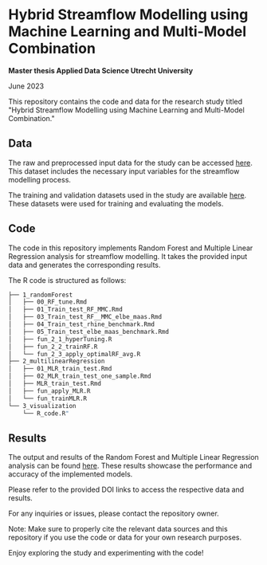 # Hybrid Streamflow Modelling using Machine Learning and Multi-Model Combination
**Master thesis Applied Data Science Utrecht University** 

June 2023

This repository contains the code and data for the research study titled "Hybrid Streamflow Modelling using Machine Learning and Multi-Model Combination." 

## Data

The raw and preprocessed input data for the study can be accessed [here](https://doi.org/10.5281/zenodo.8097461). This dataset includes the necessary input variables for the streamflow modelling process.

The training and validation datasets used in the study are available [here](https://doi.org/10.5281/zenodo.8092323). These datasets were used for training and evaluating the models.

## Code

The code in this repository implements Random Forest and Multiple Linear Regression analysis for streamflow modelling. It takes the provided input data and generates the corresponding results.

The R code is structured as follows:
``` bash
├── 1_randomForest
│   ├── 00_RF_tune.Rmd
│   ├── 01_Train_test_RF_MMC.Rmd
│   ├── 03_Train_test_RF__MMC_elbe_maas.Rmd
│   ├── 04_Train_test_rhine_benchmark.Rmd
│   ├── 05_Train_test_elbe_maas_benchmark.Rmd
│   ├── fun_2_1_hyperTuning.R
│   ├── fun_2_2_trainRF.R
│   └── fun_2_3_apply_optimalRF_avg.R
├── 2_multilinearRegression
│   ├── 01_MLR_train_test.Rmd
│   ├── 02_MLR_train_test_one_sample.Rmd
│   ├── MLR_train_test.Rmd
│   ├── fun_apply_MLR.R
│   └── fun_trainMLR.R
└── 3_visualization
    └── R_code.R"
```
## Results

The output and results of the Random Forest and Multiple Linear Regression analysis can be found [here](https://doi.org/10.5281/zenodo.8097495). These results showcase the performance and accuracy of the implemented models.

Please refer to the provided DOI links to access the respective data and results.

For any inquiries or issues, please contact the repository owner.

Note: Make sure to properly cite the relevant data sources and this repository if you use the code or data for your own research purposes.

Enjoy exploring the study and experimenting with the code!
